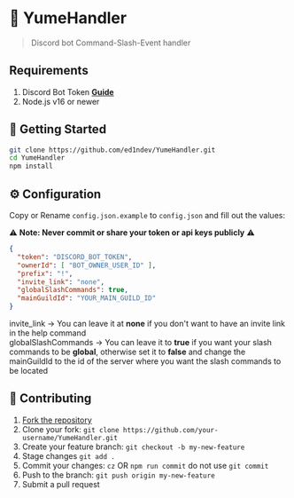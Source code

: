 # 🤖 YumeHandler
> Discord bot Command-Slash-Event handler

## Requirements

1. Discord Bot Token **[Guide](https://discordjs.guide/preparations/setting-up-a-bot-application.html#creating-your-bot)**
2. Node.js v16 or newer

## 🚀 Getting Started

```sh
git clone https://github.com/ed1ndev/YumeHandler.git
cd YumeHandler
npm install
```

## ⚙️ Configuration

Copy or Rename `config.json.example` to `config.json` and fill out the values:

⚠️ **Note: Never commit or share your token or api keys publicly** ⚠️

```json
{
  "token": "DISCORD_BOT_TOKEN",
  "ownerId": [ "BOT_OWNER_USER_ID" ],
  "prefix": "!",
  "invite_link": "none",
  "globalSlashCommands": true,
  "mainGuildId": "YOUR_MAIN_GUILD_ID"
}

```

invite_link -> You can leave it at **none** if you don't want to have an invite link in the help command
<br>
globalSlashCommands -> You can leave it to **true** if you want your slash commands to be **global**, otherwise set it to **false** and change the mainGuildId to the id of the server where you want the slash commands to be located

## 🤝 Contributing

1. [Fork the repository](https://github.com/ed1ndev/YumeHandler/fork)
2. Clone your fork: `git clone https://github.com/your-username/YumeHandler.git`
3. Create your feature branch: `git checkout -b my-new-feature`
4. Stage changes `git add .`
5. Commit your changes: `cz` OR `npm run commit` do not use `git commit`
6. Push to the branch: `git push origin my-new-feature`
7. Submit a pull request